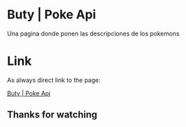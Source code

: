 # Buty | Poke Api

Una pagina donde ponen las descripciones de los pokemons

# Link

As always direct link to the page:

[Buty | Poke Api](https://buty06.github.io/Poke-Api/)

## Thanks for watching
